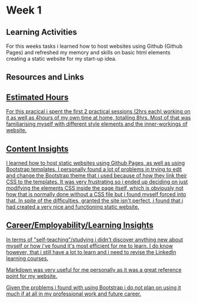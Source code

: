 <h1>Week 1</h1>
<h2>Learning Activities</h2>
<p>For this weeks tasks i learned how to host websites using Github (Github Pages) and refreshed my memory and skills on basic html elements creating a static website for my start-up idea.</p>

<h2>Resources and Links</h2>
<p><a href="https://www.youtube.com/watch?v=8hrJ4oN1u_8"></p>

<h2>Estimated Hours</h2>
For this pracical i spent the first 2 practical sessions (2hrs each) working on it as well as 4hours of my own time at home, totalling 8hrs. Most of that was familiarising myself with different style elements and the inner-workings of website.

<h2>Content Insights</h2>
<p>I learned how to host static websites using Github Pages, as well as using Bootstrap templates. I personally found a lot of problems in trying to edit and change the Bootstrap theme that i used because of how they link their CSS to the templates. It was very frustrating so i ended up deciding on just modifying the elements CSS inside the page itself, which is obviously not how that is normally done without a CSS file but i found myself forced into that. In spite of the difficulties, granted the site isn't perfect, i found that i had created a very nice and functioning static website.</p>

<h2>Career/Employability/Learning Insights</h2>
<p>In terms of "self-teaching"/studying i didn't discover anything new about myself or how i've found it's most efficient for me to learn. I do know however, that i still have a lot to learn and i need to revise the LinkedIn learning courses.</p>
<p>Markdown was very useful for me personally as it was a great reference point for my website.</p>
<p>Given the problems i found with using Bootstrap i do not plan on using it much if at all in my professional work and future career.</p>